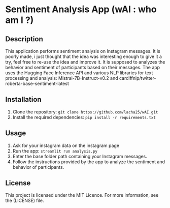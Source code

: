 # Sentiment Analysis App (wAI : who am I ?)

## Description
This application performs sentiment analysis on Instagram messages. It is poorly made, i just thought that the idea was interesting enough to give it a try, feel free to re-use the idea and improve it. It is supposed to analyzes the behavior and sentiment of participants based on their messages. The app uses the Hugging Face Inference API and various NLP libraries for text processing and analysis:
Mistral-7B-Instruct-v0.2 and cardiffnlp/twitter-roberta-base-sentiment-latest

## Installation
1. Clone the repository: `git clone https://github.com/lacha25/wAI.git`
2. Install the required dependencies: `pip install -r requirements.txt`

## Usage
1. Ask for your instagram data on the instagram page
2. Run the app: `streamlit run analysis.py`
3. Enter the base folder path containing your Instagram messages.
4. Follow the instructions provided by the app to analyze the sentiment and behavior of participants.

## License
This project is licensed under the MIT Licence. For more information, see the (LICENSE) file.


